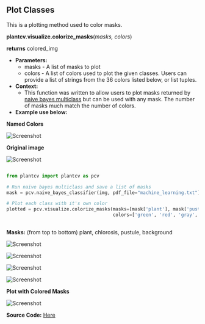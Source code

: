 ## Plot Classes 

This is a plotting method used to color masks.

**plantcv.visualize.colorize_masks**(*masks, colors*)

**returns** colored_img

- **Parameters:**
    - masks - A list of masks to plot
    - colors - A list of colors used to plot the given classes. Users can provide a list of strings from the 36 colors listed below, or list tuples.
- **Context:**
    - This function was written to allow users to plot masks returned by [naive bayes multiclass](naive_bayes_multiclass.md) but can be used with any mask. 
    The number of masks much match the number of colors. 
- **Example use below:**

**Named Colors**

![Screenshot](img/documentation_images/colorize_masks/available_colors.jpg)

**Original image**

![Screenshot](img/tutorial_images/machine_learning/color_image.jpg)

```python

from plantcv import plantcv as pcv

# Run naive bayes multiclass and save a list of masks 
mask = pcv.naive_bayes_classifier(img, pdf_file="machine_learning.txt")

# Plot each class with it's own color 
plotted = pcv.visualize.colorize_masks(masks=[mask['plant'], mask['pustule'], mask['background'], mask['chlorosis']], 
                                       colors=['green', 'red', 'gray', 'gold'])
                                       
```

**Masks:** (from top to bottom) plant, chlorosis, pustule, background

![Screenshot](img/documentation_images/colorize_masks/plant.jpg)

![Screenshot](img/documentation_images/colorize_masks/chlorosis.jpg)

![Screenshot](img/documentation_images/colorize_masks/pustule.jpg)

![Screenshot](img/documentation_images/colorize_masks/background.jpg)


**Plot with Colored Masks**

![Screenshot](img/documentation_images/colorize_masks/colored_classes.jpg)

**Source Code:** [Here](https://github.com/danforthcenter/plantcv/blob/main/plantcv/plantcv/visualize/colorize_masks.py)
